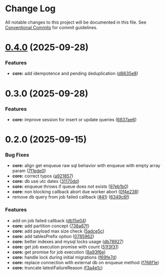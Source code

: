 # Change Log

All notable changes to this project will be documented in this file.
See [Conventional Commits](https://conventionalcommits.org) for commit guidelines.

# [0.4.0](https://github.com/serenis-health/mysql-queue/compare/0.3.0...0.4.0) (2025-09-28)

### Features

* **core:** add idempotence and pending deduplication ([d8635e8](https://github.com/serenis-health/mysql-queue/commit/d8635e8c5abcb2302acca41feffd4583fd4fa74e))

# 0.3.0 (2025-09-28)

### Features

* **core:** improve session for insert or update queries ([6837ae6](https://github.com/serenis-health/mysql-queue/commit/6837ae65319dc4ee11415e9be07abe2ae8551cc0))

# 0.2.0 (2025-09-15)

### Bug Fixes

* **core:** align get enqueue raw sql behavior with enqueue with empty array param ([7f1ede0](https://github.com/serenis-health/mysql-queue/commit/7f1ede095fa0908877f6a5217350d990614016c3))
* **core:** correct typos ([a921857](https://github.com/serenis-health/mysql-queue/commit/a921857980779701a302821067b0285abc926ee0))
* **core:** db use utc dates ([31170dd](https://github.com/serenis-health/mysql-queue/commit/31170dd693258f28a389b01b49ee99c4529496ff))
* **core:** enqueue throws if queue does not exists ([97eb1b0](https://github.com/serenis-health/mysql-queue/commit/97eb1b020c0238c9e3ab22be5afe57b497c40946))
* **core:** non blocking callback abort due worker abort ([0f4e238](https://github.com/serenis-health/mysql-queue/commit/0f4e238babb7e87a45876e06e3500eac7b635395))
* remove db query from job failed callback ([#41](https://github.com/serenis-health/mysql-queue/issues/41)) ([6349c6f](https://github.com/serenis-health/mysql-queue/commit/6349c6f168c9f51dbe45437c194a276262793cb3))

### Features

* add on job failed callback ([db15e04](https://github.com/serenis-health/mysql-queue/commit/db15e0450bbea879cd1bfedd1746df4187fe4410))
* **core:** add partition concept ([738a67f](https://github.com/serenis-health/mysql-queue/commit/738a67fa0fcff99106b575db2bd06c3f12ada86b))
* **core:** add payload max size check ([5adce5c](https://github.com/serenis-health/mysql-queue/commit/5adce5c4e2b649436c4ef42ee6954cc14a4d702d))
* **core:** add tablesPrefix option ([0785962](https://github.com/serenis-health/mysql-queue/commit/0785962e746001c57e5a1567bdaf6f617faaa0d3))
* **core:** better indexes and mysql locks usage ([db78927](https://github.com/serenis-health/mysql-queue/commit/db78927a2685680a05fcc66b95f6ebdadd602741))
* **core:** get job execution promise with count ([51f3f31](https://github.com/serenis-health/mysql-queue/commit/51f3f31fa09734dcc86e410d625d25976ba57462))
* **core:** get promise for job execution ([8a93f6e](https://github.com/serenis-health/mysql-queue/commit/8a93f6ef1b05ef2c21f78e1030636aeca94d036a))
* **core:** handle lock during initial migrations ([f69fe7d](https://github.com/serenis-health/mysql-queue/commit/f69fe7dec90ccd30efab21adce29d4aa5d69cd40))
* **core:** replace connection with external db on enqueue method ([f768f1e](https://github.com/serenis-health/mysql-queue/commit/f768f1e04a0a04662463e94905b833faac99e1ca))
* **core:** truncate latestFailureReason ([f3a4e1c](https://github.com/serenis-health/mysql-queue/commit/f3a4e1c749f4fad6d0a75cac5fd67dbb6f11d8fd))
